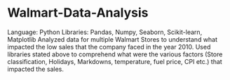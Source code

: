 # Walmart-Data-Analysis

Language: Python
Libraries: Pandas, Numpy, Seaborn, Scikit-learn, Matplotlib
Analyzed data for multiple Walmart Stores to understand what impacted the low sales that the company faced in the year 2010. Used libraries stated above to comprehend what were the various factors (Store classification, Holidays, Markdowns, temperature, fuel price, CPI etc.) that impacted the sales.
